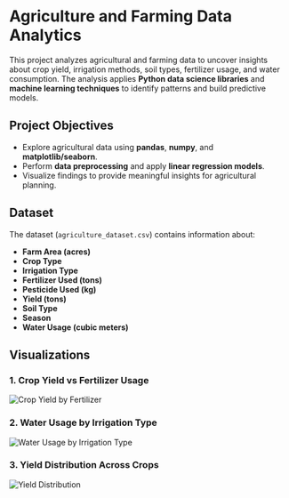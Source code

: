# Agriculture and Farming Data Analytics  

This project analyzes agricultural and farming data to uncover insights about crop yield, irrigation methods, soil types, fertilizer usage, and water consumption. The analysis applies **Python data science libraries** and **machine learning techniques** to identify patterns and build predictive models.  

## Project Objectives  
- Explore agricultural data using **pandas**, **numpy**, and **matplotlib/seaborn**.  
- Perform **data preprocessing** and apply **linear regression models**.    
- Visualize findings to provide meaningful insights for agricultural planning.  

## Dataset  
The dataset (`agriculture_dataset.csv`) contains information about:  
- **Farm Area (acres)**  
- **Crop Type**  
- **Irrigation Type**  
- **Fertilizer Used (tons)**  
- **Pesticide Used (kg)**  
- **Yield (tons)**  
- **Soil Type**  
- **Season**  
- **Water Usage (cubic meters)**  

## Visualizations  

### 1. Crop Yield vs Fertilizer Usage  
![Crop Yield by Fertilizer](images/histogram.png)  

### 2. Water Usage by Irrigation Type  
![Water Usage by Irrigation Type](images/heatmap.png)  

### 3. Yield Distribution Across Crops  
![Yield Distribution](images/barchart.png)  

